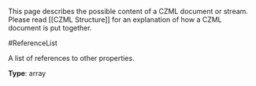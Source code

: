 This page describes the possible content of a CZML document or stream.  Please read [[CZML Structure]] for an explanation of how a CZML document is put together.

#ReferenceList

A list of references to other properties.

**Type**: array

